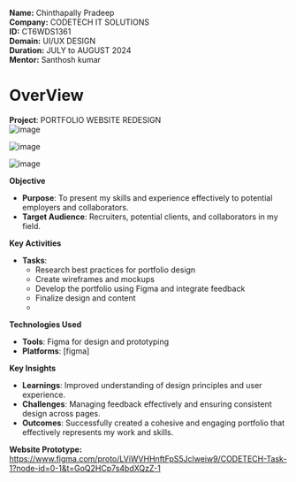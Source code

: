 **Name:** Chinthapally Pradeep <br>
**Company:** CODETECH IT SOLUTIONS<br>
**ID:** CT6WDS1361 <br>
**Domain:** UI/UX DESIGN <br>
**Duration:** JULY to AUGUST 2024 <br>
**Mentor:** Santhosh kumar<br>
# OverView
**Project**: PORTFOLIO WEBSITE REDESIGN\
![image](https://github.com/user-attachments/assets/abc492f7-cc79-4dca-887c-2446dd9fa81d)

![image](https://github.com/user-attachments/assets/56d17ff5-ccf0-4caf-8c05-e899dcac64b3)

![image](https://github.com/user-attachments/assets/35d4801a-57fd-4d96-a172-a2bdddd79796)

**Objective**
- **Purpose**: To present my skills and experience effectively to potential employers and collaborators.
- **Target Audience**: Recruiters, potential clients, and collaborators in my field.

**Key Activities** 
- **Tasks**: 
  - Research best practices for portfolio design
  - Create wireframes and mockups
  - Develop the portfolio using Figma and integrate feedback
  - Finalize design and content
  - 
**Technologies Used** 
- **Tools**: Figma for design and prototyping
- **Platforms**: [figma]

**Key Insights** 
- **Learnings**: Improved understanding of design principles and user experience.
- **Challenges**: Managing feedback effectively and ensuring consistent design across pages.
- **Outcomes**: Successfully created a cohesive and engaging portfolio that effectively represents my work and skills.

**Website Prototype:** https://www.figma.com/proto/LViWVHHnftFpS5Jclweiw9/CODETECH-Task-1?node-id=0-1&t=GoQ2HCp7s4bdXQzZ-1
